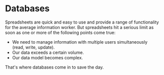 # Databases

Spreadsheets are quick and easy to use and provide a range of functionality for the average information worker. But spreadsheets hit a serious limit as soon as one or more of the following points come true:

* We need to manage information with multiple users simultaneously \(read, write, update\).
* Our data exceeds a certain volume.
* Our data model becomes complex.

That's where databases come in to save the day.

